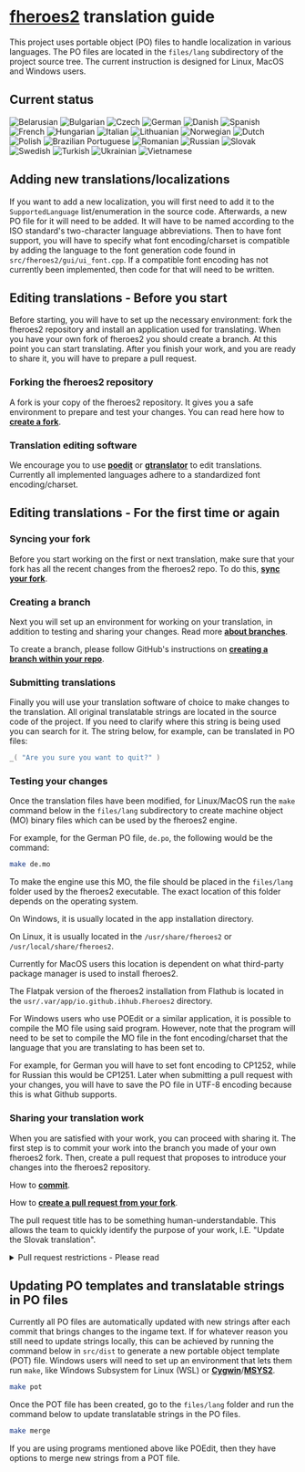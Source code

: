 # [**fheroes2**](README.md) translation guide

This project uses portable object (PO) files to handle localization in various languages. The PO files are located in the `files/lang`
subdirectory of the project source tree. The current instruction is designed for Linux, MacOS and Windows users.

## Current status

![Belarusian](https://img.shields.io/endpoint?url=https://ihhub.github.io/fheroes2/json/lang_be.json)
![Bulgarian](https://img.shields.io/endpoint?url=https://ihhub.github.io/fheroes2/json/lang_bg.json)
![Czech](https://img.shields.io/endpoint?url=https://ihhub.github.io/fheroes2/json/lang_cs.json)
![German](https://img.shields.io/endpoint?url=https://ihhub.github.io/fheroes2/json/lang_de.json)
![Danish](https://img.shields.io/endpoint?url=https://ihhub.github.io/fheroes2/json/lang_dk.json)
![Spanish](https://img.shields.io/endpoint?url=https://ihhub.github.io/fheroes2/json/lang_es.json)
![French](https://img.shields.io/endpoint?url=https://ihhub.github.io/fheroes2/json/lang_fr.json)
![Hungarian](https://img.shields.io/endpoint?url=https://ihhub.github.io/fheroes2/json/lang_hu.json)
![Italian](https://img.shields.io/endpoint?url=https://ihhub.github.io/fheroes2/json/lang_it.json)
![Lithuanian](https://img.shields.io/endpoint?url=https://ihhub.github.io/fheroes2/json/lang_lt.json)
![Norwegian](https://img.shields.io/endpoint?url=https://ihhub.github.io/fheroes2/json/lang_nb.json)
![Dutch](https://img.shields.io/endpoint?url=https://ihhub.github.io/fheroes2/json/lang_nl.json)
![Polish](https://img.shields.io/endpoint?url=https://ihhub.github.io/fheroes2/json/lang_pl.json)
![Brazilian Portuguese](https://img.shields.io/endpoint?url=https://ihhub.github.io/fheroes2/json/lang_pt.json)
![Romanian](https://img.shields.io/endpoint?url=https://ihhub.github.io/fheroes2/json/lang_ro.json)
![Russian](https://img.shields.io/endpoint?url=https://ihhub.github.io/fheroes2/json/lang_ru.json)
![Slovak](https://img.shields.io/endpoint?url=https://ihhub.github.io/fheroes2/json/lang_sk.json)
![Swedish](https://img.shields.io/endpoint?url=https://ihhub.github.io/fheroes2/json/lang_sv.json)
![Turkish](https://img.shields.io/endpoint?url=https://ihhub.github.io/fheroes2/json/lang_tr.json)
![Ukrainian](https://img.shields.io/endpoint?url=https://ihhub.github.io/fheroes2/json/lang_uk.json)
![Vietnamese](https://img.shields.io/endpoint?url=https://ihhub.github.io/fheroes2/json/lang_vi.json)


## Adding new translations/localizations

If you want to add a new localization, you will first need to add it to the `SupportedLanguage` list/enumeration in the source code.
Afterwards, a new PO file for it will need to be added. It will have to be named according to the ISO standard's two-character
language abbreviations. Then to have font support, you will have to specify what font encoding/charset is compatible by adding
the language to the font generation code found in `src/fheroes2/gui/ui_font.cpp`. If a compatible font encoding has not currently
been implemented, then code for that will need to be written.


## Editing translations - Before you start

Before starting, you will have to set up the necessary environment: fork the fheroes2 repository and install an application used 
for translating. When you have your own fork of fheroes2 you should create a branch. At this point you can start translating. 
After you finish your work, and you are ready to share it, you will have to prepare a pull request.


### Forking the fheroes2 repository

A fork is your copy of the fheroes2 repository. It gives you a safe environment to prepare and test your changes.
You can read here how to [**create a fork**](https://docs.github.com/en/get-started/quickstart/fork-a-repo).


### Translation editing software

We encourage you to use [**poedit**](https://poedit.net/) or [**gtranslator**](https://wiki.gnome.org/Apps/Gtranslator) to
edit translations. Currently all implemented languages adhere to a standardized font encoding/charset.


## Editing translations - For the first time or again

### Syncing your fork

Before you start working on the first or next translation, make sure that your fork has all the recent changes from the fheroes2 repo.
To do this, [**sync your fork**](https://docs.github.com/en/pull-requests/collaborating-with-pull-requests/working-with-forks/syncing-a-fork).

### Creating a branch

Next you will set up an environment for working on your translation, in addition to testing and sharing your changes.
Read more [**about branches**](https://docs.github.com/en/pull-requests/collaborating-with-pull-requests/proposing-changes-to-your-work-with-pull-requests/about-branches).

To create a branch, please follow GitHub's instructions on
[**creating a branch within your repo**](https://docs.github.com/en/pull-requests/collaborating-with-pull-requests/proposing-changes-to-your-work-with-pull-requests/creating-and-deleting-branches-within-your-repository).

### Submitting translations

Finally you will use your translation software of choice to make changes to the translation. All original translatable strings are
located in the source code of the project. If you need to clarify where this string is being used you can search for it.
The string below, for example, can be translated in PO files:

```cpp
_( "Are you sure you want to quit?" )
```

### Testing your changes

Once the translation files have been modified, for Linux/MacOS run the `make` command below in the `files/lang` subdirectory to create
machine object (MO) binary files which can be used by the fheroes2 engine.

For example, for the German PO file, `de.po`, the following would be the command:
```bash
make de.mo
```

To make the engine use this MO, the file should be placed in the `files/lang` folder used by the fheroes2 executable.
The exact location of this folder depends on the operating system.

On Windows, it is usually located in the app installation directory.

On Linux, it is usually located in the `/usr/share/fheroes2` or `/usr/local/share/fheroes2`.

Currently for MacOS users this location is dependent on what third-party package manager is used to install fheroes2.

The Flatpak version of the fheroes2 installation from Flathub is located in the `usr/.var/app/io.github.ihhub.Fheroes2` directory.

For Windows users who use POEdit or a similar application, it is possible to compile the MO file using said program. However, note that
the program will need to be set to compile the MO file in the font encoding/charset that the language that you are translating to has been
set to.

For example, for German you will have to set font encoding to CP1252, while for Russian this would be CP1251. Later when submitting
a pull request with your changes, you will have to save the PO file in UTF-8 encoding because this is what Github supports.


### Sharing your translation work

When you are satisfied with your work, you can proceed with sharing it. The first step is to commit your work into the branch you made of 
your own fheroes2 fork. Then, create a pull request that proposes to introduce your changes into the fheroes2 repository.

How to [**commit**](https://github.com/git-guides/git-commit). 

How to [**create a pull request from your fork**](https://docs.github.com/en/pull-requests/collaborating-with-pull-requests/proposing-changes-to-your-work-with-pull-requests/creating-a-pull-request-from-a-fork).

The pull request title has to be something human-understandable. This allows the team to quickly identify the purpose of 
your work, I.E. "Update the Slovak translation".

<details>

<summary>Pull request restrictions - Please read</summary>

The fheroes2 team has set a maximum of 400 total modified lines for any pull request for translations. For contributors wanting to
add translated lines to a new language this has a maximum of 30 total modified lines for that first pull request.

These limitations have been set because every pull request needs to be reviewed by our team, and so changing too many lines at once will only slow this
process down. In addition, GitHub becomes increasingly difficult to navigate once too many changes, comments and so on are present within the
same pull request page, further slowing down the process of reviewing it.

Furthermore, we have decided on a minimum amount of 15 changed strings for a translation pull request. For languages that have translations that are more
or less complete, less than this amount can be accepted.

Preferably a pull request should contain a small amount of changes, about 100 lines, all focused on translating a specific part of the game - for
example creature names or castle buildings.

</details>


## Updating PO templates and translatable strings in PO files

Currently all PO files are automatically updated with new strings after each commit that brings changes to the ingame text. If for whatever
reason you still need to update strings locally, this can be achieved by running the command below in `src/dist` to generate a new portable
object template (POT) file. Windows users will need to set up an environment that lets them run `make`, like Windows Subsystem for Linux (WSL)
or [**Cygwin**](https://www.cygwin.com/)/[**MSYS2**](https://www.msys2.org/).

```bash
make pot
```

Once the POT file has been created, go to the `files/lang` folder and run the command below to update translatable strings in the PO files.

```bash
make merge
```

If you are using programs mentioned above like POEdit, then they have options to merge new strings from a POT file.
